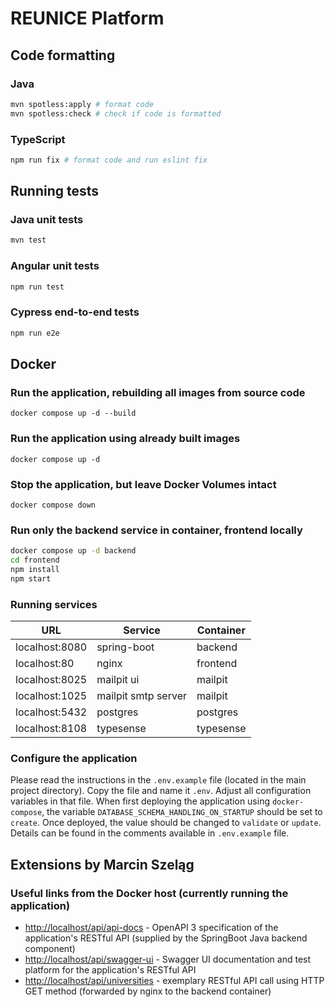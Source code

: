# REUNICE Platform

## Code formatting

### Java

```bash
mvn spotless:apply # format code
mvn spotless:check # check if code is formatted
```

### TypeScript

```bash
npm run fix # format code and run eslint fix
```

## Running tests

### Java unit tests

```bash
mvn test
```

### Angular unit tests

```bash
npm run test
```

### Cypress end-to-end tests

```bash
npm run e2e
```

## Docker

### Run the application, rebuilding all images from source code
`docker compose up -d --build`

### Run the application using already built images
`docker compose up -d`

### Stop the application, but leave Docker Volumes intact
`docker compose down`

### Run only the backend service in container, frontend locally
```bash
docker compose up -d backend
cd frontend
npm install
npm start
```

### Running services

| URL | Service | Container |
| --- | --- | --- |
| localhost:8080 | spring-boot | backend |
| localhost:80 | nginx | frontend |
| localhost:8025 | mailpit ui | mailpit |
| localhost:1025 | mailpit smtp server | mailpit |
| localhost:5432 | postgres | postgres |
| localhost:8108 | typesense | typesense |

### Configure the application
Please read the instructions in the `.env.example` file (located in the main project directory). Copy the file and name it `.env`. Adjust all configuration variables in that file. When first deploying the application using `docker-compose`, the variable `DATABASE_SCHEMA_HANDLING_ON_STARTUP` should be set to `create`. Once deployed, the value should be changed to `validate` or `update`. Details can be found in the comments available in `.env.example` file.

## Extensions by Marcin Szeląg

### Useful links from the Docker host (currently running the application)
- [http://localhost/api/api-docs](http://localhost/api/api-docs) - OpenAPI 3 specification of the application's RESTful API (supplied by the SpringBoot Java backend component)
- [http://localhost/api/swagger-ui](http://localhost/api/swagger-ui) - Swagger UI documentation and test platform for the application's RESTful API
- [http://localhost/api/universities](http://localhost/api/universities) - exemplary RESTful API call using HTTP GET method (forwarded by nginx to the backend container)